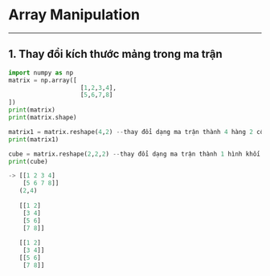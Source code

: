 # Array Manipulation 
---
## 1. Thay đổi kích thước mảng trong ma trận 
```python
import numpy as np
matrix = np.array([
                    [1,2,3,4],
                    [5,6,7,8]
])
print(matrix)
print(matrix.shape)

matrix1 = matrix.reshape(4,2) --thay đổi dạng ma trận thành 4 hàng 2 cột
print(matrix1)

cube = matrix.reshape(2,2,2) --thay đổi dạng ma trận thành 1 hình khối có 2 hàng 2 cột 2 phần tử 1 đơn vị
print(cube)

-> [[1 2 3 4]
    [5 6 7 8]]
   (2,4)
   
   [[1 2]
    [3 4]
    [5 6]
    [7 8]]
   
   [[1 2]
    [3 4]]
   [[5 6]
    [7 8]]
```
   
